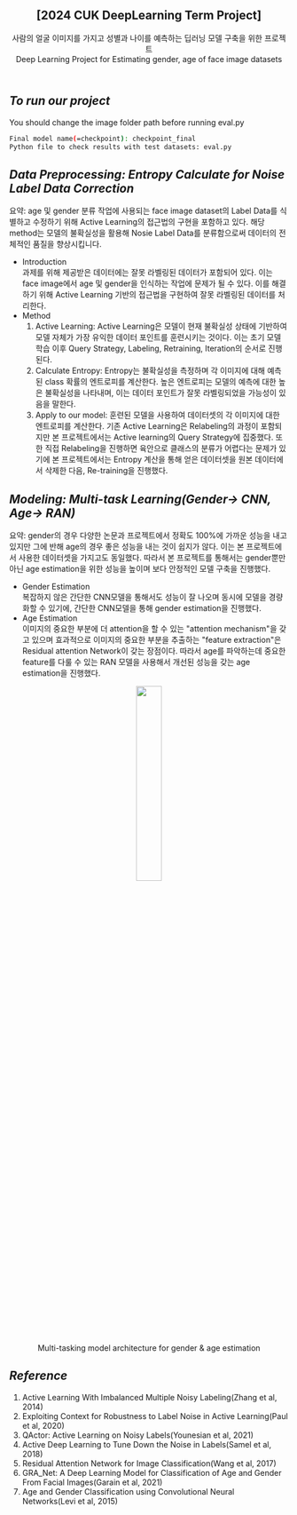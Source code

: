 <div align="center">
<h2>[2024 CUK DeepLearning Term Project]</h2>
사람의 얼굴 이미지를 가지고 성별과 나이를 예측하는 딥러닝 모델 구축을 위한 프로젝트<br> Deep Learning Project for Estimating gender, age of face image datasets
</div>

## <br>*To run our project*
You should change the image folder path before running eval.py
```bash
Final model name(=checkpoint): checkpoint_final
Python file to check results with test datasets: eval.py

```

## *Data Preprocessing: Entropy Calculate for Noise Label Data Correction*
요약: age 및 gender 분류 작업에 사용되는 face image dataset의 Label Data를 식별하고 수정하기 위해 Active Learning의 접근법의 구현을 포함하고 있다. 해당 method는 모델의 불확실성을 활용해 Nosie Label Data를 분류함으로써 데이터의 전체적인 품질을 향상시킵니다.
- Introduction <br> 과제를 위해 제공받은 데이터에는 잘못 라벨링된 데이터가 포함되어 있다. 이는 face image에서 age 및 gender을 인식하는 작업에 문제가 될 수 있다. 이를 해결하기 위해 Active Learning 기반의 접근법을 구현하여 잘못 라벨링된 데이터를 처리한다.
- Method <br>
  1. Active Learning: Active Learning은 모델이 현재 불확실성 상태에 기반하여 모델 자체가 가장 유익한 데이터 포인트를 훈련시키는 것이다. 이는 초기 모델 학습 이후 Query Strategy, Labeling, Retraining, Iteration의 순서로 진행된다.
  2. Calculate Entropy: Entropy는 불확실성을 측정하며 각 이미지에 대해 예측된 class 확률의 엔트로피를 계산한다. 높은 엔트로피는 모델의 예측에 대한 높은 불확실성을 나타내며, 이는 데이터 포인트가 잘못 라벨링되었을 가능성이 있음을 말한다.
  3. Apply to our model: 훈련된 모델을 사용하여 데이터셋의 각 이미지에 대한 엔트로피를 계산한다. 기존 Active Learning은 Relabeling의 과정이 포함되지만 본 프로젝트에서는 Active learning의 Query Strategy에 집중했다. 또한 직접 Relabeling을 진행하면 육안으로 클래스의 분류가 어렵다는 문제가 있기에 본 프로젝트에서는 Entropy 계산을 통해 얻은 데이터셋을 원본 데이터에서 삭제한 다음, Re-training을 진행했다.

## *Modeling: Multi-task Learning(Gender-> CNN, Age-> RAN)*
요약: gender의 경우 다양한 논문과 프로젝트에서 정확도 100%에 가까운 성능을 내고 있지만 그에 반해 age의 경우 좋은 성능을 내는 것이 쉽지가 않다. 이는 본 프로젝트에서 사용한 데이터셋을 가지고도 동일했다. 따라서 본 프로젝트를 통해서는 gender뿐만 아닌 age estimation을 위한 성능을 높이며 보다 안정적인 모델 구축을 진행했다.
- Gender Estimation <br> 복잡하지 않은 간단한 CNN모델을 통해서도 성능이 잘 나오며 동시에 모델을 경량화할 수 있기에, 간단한 CNN모델을 통해 gender estimation을 진행했다.
- Age Estimation <br> 이미지의 중요한 부분에 더 attention을 할 수 있는 "attention mechanism"을 갖고 있으며 효과적으로 이미지의 중요한 부분을 추출하는 "feature extraction"은 Residual attention Network이 갖는 장점이다. 따라서 age를 파악하는데 중요한 feature를 다룰 수 있는 RAN 모델을 사용해서 개선된 성능을 갖는 age estimation을 진행했다.
<p align="center">
  <img src="https://github.com/DL-teamproject-AGEANDGENDERPREDICT/DL_AgeGenderPrediction/assets/104899385/1296e8d2-762a-4d69-a944-badff55a80e2", height=30% width=30%>
  <p align="center">Multi-tasking model architecture for gender & age estimation</p>
</p>


## *Reference*
1. Active Learning With Imbalanced Multiple Noisy Labeling(Zhang et al, 2014)
2. Exploiting Context for Robustness to Label Noise in Active Learning(Paul et al, 2020)
3. QActor: Active Learning on Noisy Labels(Younesian et al, 2021)
4. Active Deep Learning to Tune Down the Noise in Labels(Samel et al, 2018)
5. Residual Attention Network for Image Classification(Wang et al, 2017)
6. GRA_Net: A Deep Learning Model for Classification of Age and Gender From Facial Images(Garain et al, 2021)
7. Age and Gender Classification using Convolutional Neural Networks(Levi et al, 2015)

